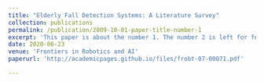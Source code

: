```yaml
---
title: "Elderly Fall Detection Systems: A Literature Survey"
collection: publications
permalink: /publication/2009-10-01-paper-title-number-1
excerpt: 'This paper is about the number 1. The number 2 is left for future work.'
date: 2020-06-23
venue: 'Frontiers in Robotics and AI'
paperurl: 'http://academicpages.github.io/files/frobt-07-00071.pdf'

---
```


